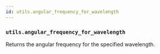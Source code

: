 ```yaml
---
id: utils.angular_frequency_for_wavelength
---
```


    
### `utils.angular_frequency_for_wavelength`
Returns the angular frequency for the specified wavelength.

